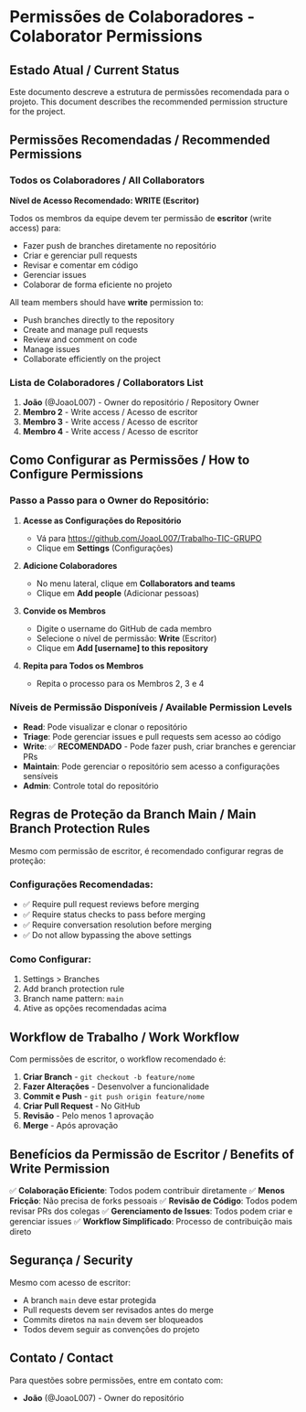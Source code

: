 # Permissões de Colaboradores - Colaborator Permissions

## Estado Atual / Current Status

Este documento descreve a estrutura de permissões recomendada para o projeto.
This document describes the recommended permission structure for the project.

## Permissões Recomendadas / Recommended Permissions

### Todos os Colaboradores / All Collaborators

**Nível de Acesso Recomendado: WRITE (Escritor)**

Todos os membros da equipe devem ter permissão de **escritor** (write access) para:
- Fazer push de branches diretamente no repositório
- Criar e gerenciar pull requests
- Revisar e comentar em código
- Gerenciar issues
- Colaborar de forma eficiente no projeto

All team members should have **write** permission to:
- Push branches directly to the repository
- Create and manage pull requests
- Review and comment on code
- Manage issues
- Collaborate efficiently on the project

### Lista de Colaboradores / Collaborators List

1. **João** (@JoaoL007) - Owner do repositório / Repository Owner
2. **Membro 2** - Write access / Acesso de escritor
3. **Membro 3** - Write access / Acesso de escritor
4. **Membro 4** - Write access / Acesso de escritor

## Como Configurar as Permissões / How to Configure Permissions

### Passo a Passo para o Owner do Repositório:

1. **Acesse as Configurações do Repositório**
   - Vá para https://github.com/JoaoL007/Trabalho-TIC-GRUPO
   - Clique em **Settings** (Configurações)

2. **Adicione Colaboradores**
   - No menu lateral, clique em **Collaborators and teams**
   - Clique em **Add people** (Adicionar pessoas)

3. **Convide os Membros**
   - Digite o username do GitHub de cada membro
   - Selecione o nível de permissão: **Write** (Escritor)
   - Clique em **Add [username] to this repository**

4. **Repita para Todos os Membros**
   - Repita o processo para os Membros 2, 3 e 4

### Níveis de Permissão Disponíveis / Available Permission Levels

- **Read**: Pode visualizar e clonar o repositório
- **Triage**: Pode gerenciar issues e pull requests sem acesso ao código
- **Write**: ✅ **RECOMENDADO** - Pode fazer push, criar branches e gerenciar PRs
- **Maintain**: Pode gerenciar o repositório sem acesso a configurações sensíveis
- **Admin**: Controle total do repositório

## Regras de Proteção da Branch Main / Main Branch Protection Rules

Mesmo com permissão de escritor, é recomendado configurar regras de proteção:

### Configurações Recomendadas:
- ✅ Require pull request reviews before merging
- ✅ Require status checks to pass before merging
- ✅ Require conversation resolution before merging
- ✅ Do not allow bypassing the above settings

### Como Configurar:
1. Settings > Branches
2. Add branch protection rule
3. Branch name pattern: `main`
4. Ative as opções recomendadas acima

## Workflow de Trabalho / Work Workflow

Com permissões de escritor, o workflow recomendado é:

1. **Criar Branch** - `git checkout -b feature/nome`
2. **Fazer Alterações** - Desenvolver a funcionalidade
3. **Commit e Push** - `git push origin feature/nome`
4. **Criar Pull Request** - No GitHub
5. **Revisão** - Pelo menos 1 aprovação
6. **Merge** - Após aprovação

## Benefícios da Permissão de Escritor / Benefits of Write Permission

✅ **Colaboração Eficiente**: Todos podem contribuir diretamente
✅ **Menos Fricção**: Não precisa de forks pessoais
✅ **Revisão de Código**: Todos podem revisar PRs dos colegas
✅ **Gerenciamento de Issues**: Todos podem criar e gerenciar issues
✅ **Workflow Simplificado**: Processo de contribuição mais direto

## Segurança / Security

Mesmo com acesso de escritor:
- A branch `main` deve estar protegida
- Pull requests devem ser revisados antes do merge
- Commits diretos na `main` devem ser bloqueados
- Todos devem seguir as convenções do projeto

## Contato / Contact

Para questões sobre permissões, entre em contato com:
- **João** (@JoaoL007) - Owner do repositório
